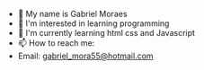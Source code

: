 - 👋 My name is Gabriel Moraes
- 👀 I'm interested in learning programming
- 🌱 I'm currently learning html css and Javascript
- 📫 How to reach me:
- Email: gabriel_mora55@hotmail.com
